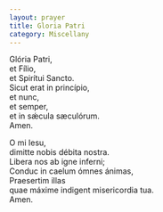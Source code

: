 ```yaml
---
layout: prayer
title: Gloria Patri
category: Miscellany
---
```

Glória Patri,  
et Fílio,  
et Spirítui Sancto.  
Sicut erat in princípio,  
et nunc,  
et semper,  
et in sǽcula sæculórum.  
Amen.

O mi Iesu,  
dimitte nobis débita nostra.  
Libera nos ab igne inferni;  
Conduc in caelum ómnes ánimas,  
Praesertim illas  
quae máxime indigent misericordia tua.  
Amen.